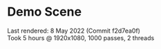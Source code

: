 # Demo Scene
Last rendered: 8 May 2022 (Commit f2d7ea0f)  
Took 5 hours @ 1920x1080, 1000 passes, 2 threads  